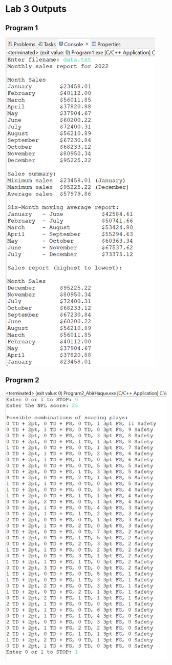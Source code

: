 # Lab 3 Outputs
## Program 1
![Program1 Screenshot](Cprogram1/program1_screenshot.png)
## Program 2
![Program2 Screenshot](Cprogram2/program2_screenshot.png)
